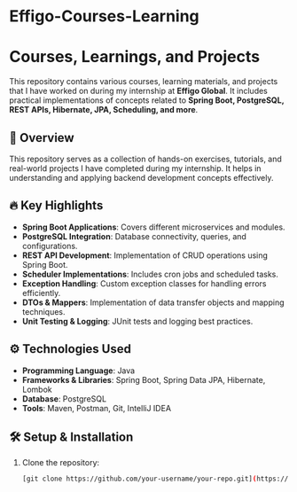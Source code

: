 # Effigo-Courses-Learning
# Courses, Learnings, and Projects

This repository contains various courses, learning materials, and projects that I have worked on during my internship at **Effigo Global**. It includes practical implementations of concepts related to **Spring Boot, PostgreSQL, REST APIs, Hibernate, JPA, Scheduling, and more**.

## 🚀 Overview

This repository serves as a collection of hands-on exercises, tutorials, and real-world projects I have completed during my internship. It helps in understanding and applying backend development concepts effectively.

## 🔥 Key Highlights

- **Spring Boot Applications**: Covers different microservices and modules.
- **PostgreSQL Integration**: Database connectivity, queries, and configurations.
- **REST API Development**: Implementation of CRUD operations using Spring Boot.
- **Scheduler Implementations**: Includes cron jobs and scheduled tasks.
- **Exception Handling**: Custom exception classes for handling errors efficiently.
- **DTOs & Mappers**: Implementation of data transfer objects and mapping techniques.
- **Unit Testing & Logging**: JUnit tests and logging best practices.

## ⚙️ Technologies Used

- **Programming Language**: Java
- **Frameworks & Libraries**: Spring Boot, Spring Data JPA, Hibernate, Lombok
- **Database**: PostgreSQL
- **Tools**: Maven, Postman, Git, IntelliJ IDEA

## 🛠 Setup & Installation

1. Clone the repository:
   ```sh
   [git clone https://github.com/your-username/your-repo.git](https://github.com/sameer0208/Effigo-Courses-Learning.git)
